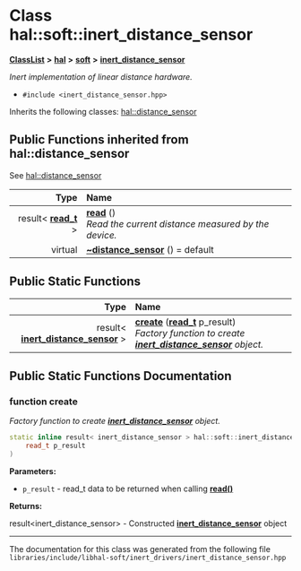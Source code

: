 

# Class hal::soft::inert\_distance\_sensor



[**ClassList**](annotated.md) **>** [**hal**](namespacehal.md) **>** [**soft**](namespacehal_1_1soft.md) **>** [**inert\_distance\_sensor**](classhal_1_1soft_1_1inert__distance__sensor.md)



_Inert implementation of linear distance hardware._ 

* `#include <inert_distance_sensor.hpp>`



Inherits the following classes: [hal::distance\_sensor](classhal_1_1distance__sensor.md)
























































## Public Functions inherited from hal::distance_sensor

See [hal::distance\_sensor](classhal_1_1distance__sensor.md)

| Type | Name |
| ---: | :--- |
|  result&lt; [**read\_t**](structhal_1_1distance__sensor_1_1read__t.md) &gt; | [**read**](#function-read) () <br>_Read the current distance measured by the device._  |
| virtual  | [**~distance\_sensor**](#function-distance_sensor) () = default<br> |


## Public Static Functions

| Type | Name |
| ---: | :--- |
|  result&lt; [**inert\_distance\_sensor**](classhal_1_1soft_1_1inert__distance__sensor.md) &gt; | [**create**](#function-create) ([**read\_t**](structhal_1_1distance__sensor_1_1read__t.md) p\_result) <br>_Factory function to create_ [_**inert\_distance\_sensor**_](classhal_1_1soft_1_1inert__distance__sensor.md) _object._ |




















































## Public Static Functions Documentation




### function create 

_Factory function to create_ [_**inert\_distance\_sensor**_](classhal_1_1soft_1_1inert__distance__sensor.md) _object._
```C++
static inline result< inert_distance_sensor > hal::soft::inert_distance_sensor::create (
    read_t p_result
) 
```





**Parameters:**


* `p_result` - read\_t data to be returned when calling [**read()**](classhal_1_1distance__sensor.md#function-read) 



**Returns:**

result&lt;inert\_distance\_sensor&gt; - Constructed [**inert\_distance\_sensor**](classhal_1_1soft_1_1inert__distance__sensor.md) object 





        

------------------------------
The documentation for this class was generated from the following file `libraries/include/libhal-soft/inert_drivers/inert_distance_sensor.hpp`

